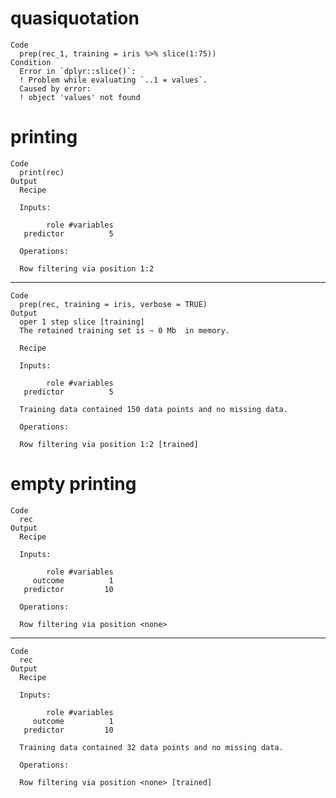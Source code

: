 # quasiquotation

    Code
      prep(rec_1, training = iris %>% slice(1:75))
    Condition
      Error in `dplyr::slice()`:
      ! Problem while evaluating `..1 = values`.
      Caused by error:
      ! object 'values' not found

# printing

    Code
      print(rec)
    Output
      Recipe
      
      Inputs:
      
            role #variables
       predictor          5
      
      Operations:
      
      Row filtering via position 1:2

---

    Code
      prep(rec, training = iris, verbose = TRUE)
    Output
      oper 1 step slice [training] 
      The retained training set is ~ 0 Mb  in memory.
      
      Recipe
      
      Inputs:
      
            role #variables
       predictor          5
      
      Training data contained 150 data points and no missing data.
      
      Operations:
      
      Row filtering via position 1:2 [trained]

# empty printing

    Code
      rec
    Output
      Recipe
      
      Inputs:
      
            role #variables
         outcome          1
       predictor         10
      
      Operations:
      
      Row filtering via position <none>

---

    Code
      rec
    Output
      Recipe
      
      Inputs:
      
            role #variables
         outcome          1
       predictor         10
      
      Training data contained 32 data points and no missing data.
      
      Operations:
      
      Row filtering via position <none> [trained]

